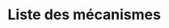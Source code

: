 <script lang="ts">
	import Publicodes from '$lib/publicodes/editor.svelte';
</script>

# Liste des mécanismes
